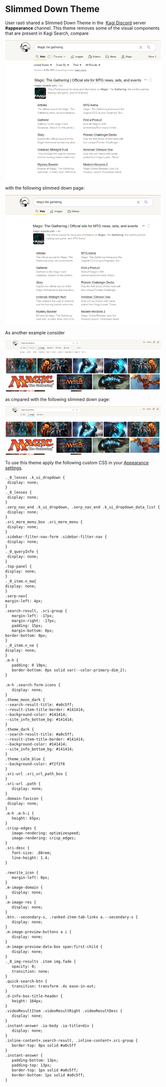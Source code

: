  # Slimmed Down Theme
 User rasti shared a Slimmed Down Theme in the  [Kagi Discord](https://kagi.com/discord) server **\#appearance** channel. This theme removes some of the visual components that are present in Kagi Search, compare

 ![Slimmed Down Not Applied](media/slimmed-down-not-applied-one.PNG)

with the following slimmed down page:

 ![Slimmed Down  Applied](media/slimmed-down-applied-one.PNG)

 As another example consider

 ![Slimmed Down Not Applied](media/slimmed-down-not-applied-two.PNG)

as cmpared with the following slimmed down page:

 ![Slimmed Down  Applied](media/slimmed-down-applied-two.PNG)

 To use this theme apply the following custom CSS in your [Appearance settings](https://kagi.com/settings?p=custom_css).

 ```
 ._0_lenses .k_ui_dropdown {
  display: none;
}
._0_lenses {
  display: none;
}
.serp_nav_end .k_ui_dropdown, .serp_nav_end .k_ui_dropdown_data_list {
  display: none;
}
.sri_more_menu_box .sri_more_menu {
  display: none;
}
.sidebar-filter-nav-form .sidebar-filter-nav {
  display: none;
}
._0_queryInfo {
  display: none;
}
.top-panel {
display: none;
}
._0_item.n_ma{
display: none;
}
.serp-nav{
margin-left: 4px;
}
.search-result, .sri-group {
    margin-left: -17px;
    margin-right: -17px;
    padding: 15px;
    margin-bottom: 0px;
border-bottom: 0px;
}
._0_item.n_ne {
display: none;
}
.m-h {
    padding: 0 10px;
    border-bottom: 0px solid var(--color-primary-dim_2);
}

.m-h .search-form-icons {
    display: none;
}
.theme_moon_dark {
--search-result-title: #a0c5ff;
--result-item-title-border: #141414;
--background-color: #141414;
--site_info_bottom_bg: #141414;
}
.theme_dark {
--search-result-title: #a0c5ff;
--result-item-title-border: #141414;
--background-color: #141414;
--site_info_bottom_bg: #141414;
}
.theme_calm_blue {
--background-color: #f2f2f6
}
.sri-url .sri_url_path_box {
}
.sri-url .path {
    display: none;
}
.domain-favicon {
  display: none;
}
.m-h .m-h-i {
    height: 65px;
}
.crisp-edges {
    image-rendering: optimizespeed;
    image-rendering: crisp_edges;
}
.sri-desc {
    font-size: .88rem;
    line-height: 1.4;
}

.rewrite_icon {
    margin-left: 0px;
}
.m-image-domain {
    display: none;
}
.m-image-res {
    display: none;
}
.btn.--secondary-s, .ranked-item-tab-links a.--secondary-s {
    display: none;
}
.m-image-preview-buttons a i {
    display: none;
} 
.m-image-preview-data-box span:first-child {
    display: none;
}
._0_img-results .item img.fade {
    opacity: 0;
    transition: none;
}
.quick-search-btn {
    transition: transform .4s ease-in-out;
}
.d-info-box-title-header {
    height: 164px;
}
.videoResultItem .videoResultRight .videoResultDesc {
    display: none;
}
.instant-answer .ia-body .ia-title>div {
    display: none;
}
.inline-content+.search-result, .inline-content+.sri-group {
    border-top: 0px solid #a0c5ff
}
.instant-answer {
    padding-bottom: 13px;
    padding-top: 13px;
    border-top: 1px solid #a0c5ff;
    border-bottom: 1px solid #a0c5ff;
}
